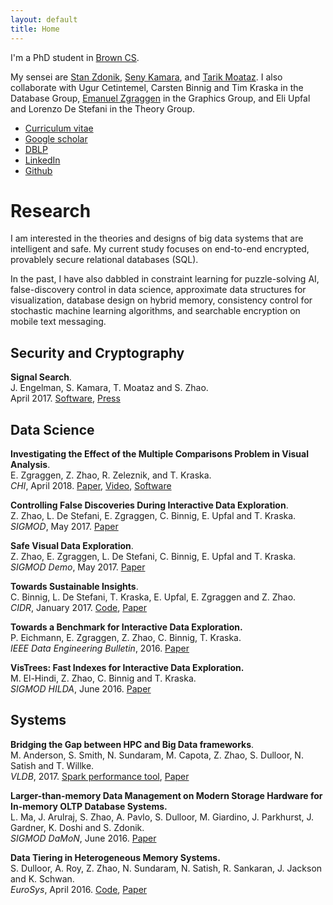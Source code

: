 ```yaml
---
layout: default
title: Home
---
```


I'm a PhD student in [Brown CS](https://cs.brown.edu).

My sensei are [Stan Zdonik](https://cs.brown.edu/~sbz/), [Seny Kamara](https://cs.brown.edu/~seny/), and [Tarik Moataz](https://cs.brown.edu/~tmoataz/). I also collaborate with Ugur Cetintemel, Carsten Binnig and Tim Kraska in the Database Group, [Emanuel Zgraggen](http://emanuelzgraggen.com/) in the Graphics Group, and Eli Upfal and Lorenzo De Stefani in the Theory Group.

* [Curriculum vitae](https://zheguang.github.io/cv/cv.pdf)
* [Google scholar](https://goo.gl/DR8pSa)
* [DBLP](http://dblp.uni-trier.de/pers/hd/z/Zhao:Zheguang)
* [LinkedIn](https://www.linkedin.com/in/samuelzhao)
* [Github](https://github.com/zheguang)

Research
========

I am interested in the theories and designs of big data systems that are intelligent and safe. My current study focuses on end-to-end encrypted, provablely secure relational databases (SQL).

In the past, I have also dabbled in constraint learning for puzzle-solving AI, false-discovery control in data science, approximate data structures for visualization, database design on hybrid memory, consistency control for stochastic machine learning algorithms, and searchable encryption on mobile text messaging.

Security and Cryptography
-------------------------

**Signal Search**.   
J. Engelman, S. Kamara, T. Moataz and S. Zhao.   
April 2017.
[Software](https://github.com/encryptedsystems/Searchable-Signal-Android),
[Press](http://esl.cs.brown.edu/blog/signal)

Data Science
------------

**Investigating the Effect of the Multiple Comparisons Problem in Visual Analysis**.   
E. Zgraggen, Z. Zhao, R. Zeleznik, and T. Kraska.   
_CHI_, April 2018.
[Paper](https://zheguang.github.io/research/risk-chi.pdf), [Video](http://emanuelzgraggen.com/assets/video/risk.mp4), [Software](https://github.com/zheguang/macau)   

**Controlling False Discoveries During Interactive Data Exploration**.   
Z. Zhao, L. De Stefani, E. Zgraggen, C. Binnig, E. Upfal and T. Kraska.   
_SIGMOD_, May 2017.
[Paper](https://zheguang.github.io/research/risk-sigmod.pdf)

**Safe Visual Data Exploration**.  
Z. Zhao, E. Zgraggen, L. De Stefani, C. Binnig, E. Upfal and T. Kraska.   
_SIGMOD Demo_, May 2017.
[Paper](https://zheguang.github.io/research/risk-sigmod-demo.pdf)

**Towards Sustainable Insights**.   
C. Binnig, L. De Stefani, T. Kraska, E. Upfal, E. Zgraggen and Z. Zhao.   
_CIDR_, January 2017.
[Code](https://github.com/zheguang/rand-db),
[Paper](https://zheguang.github.io/research/risk-cidr.pdf)

**Towards a Benchmark for Interactive Data Exploration.**   
P. Eichmann, E. Zgraggen, Z. Zhao, C. Binnig, T. Kraska.   
_IEEE Data Engineering Bulletin_, 2016.
[Paper](https://zheguang.github.io/research/ide-bench.pdf)

**VisTrees: Fast Indexes for Interactive Data Exploration.**   
M. El-Hindi, Z. Zhao, C. Binnig and T. Kraska.   
_SIGMOD HILDA_, June 2016.
[Paper](https://zheguang.github.io/research/vistree.pdf)

Systems
-------

**Bridging the Gap between HPC and Big Data frameworks**.   
M. Anderson, S. Smith, N. Sundaram, M. Capota, Z. Zhao, S. Dulloor, N. Satish and T. Willke.   
_VLDB_, 2017.
[Spark performance tool](https://github.com/zheguang/spark-perftool),
[Paper](https://zheguang.github.io/research/hpc-big-data.pdf)

**Larger-than-memory Data Management on Modern Storage Hardware for In-memory OLTP Database Systems.**   
L. Ma, J. Arulraj, S. Zhao, A. Pavlo, S. Dulloor, M. Giardino, J. Parkhurst, J. Gardner, K. Doshi and S. Zdonik.   
_SIGMOD DaMoN_, June 2016.
[Paper](https://zheguang.github.io/research/nvm-anticache.pdf)

**Data Tiering in Heterogeneous Memory Systems.**   
S. Dulloor, A. Roy, Z. Zhao, N. Sundaram, N. Satish, R. Sankaran, J. Jackson and K. Schwan.   
_EuroSys_, April 2016.
[Code](https://github.com/zheguang/voltdb/tree/sam-redo-tag),
[Paper](https://zheguang.github.io/research/nvm-data-tiering.pdf)
